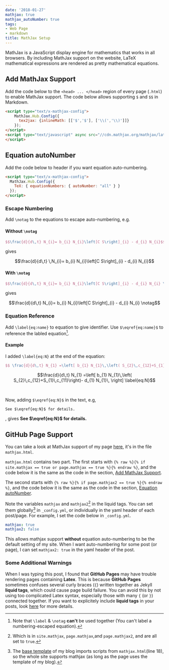 ```yaml
---
date: '2018-01-27'
mathjax: true
mathjax_autoNumber: true
tags:
- Web Page
- markdown
title: MathJax Setup
---
```



MathJax is a JavaScript display engine for mathematics that works in all browsers. By including MathJax support on the website, LaTeX mathematical expressions are rendered as pretty mathematical equations. 

## Add MathJax Support 

Add the code below to the `<head> ... </head>` region of every page (`.html`) to enable MathJax support. The code below allows supporting `$` and `$$` in Markdown.

```html
<script type="text/x-mathjax-config">
    MathJax.Hub.Config({
      tex2jax: {inlineMath: [['$','$'], ['\\(','\\)']]}
    });
</script>
<script type="text/javascript" async src="//cdn.mathjax.org/mathjax/latest/MathJax.js?config=TeX-MML-AM_CHTML">
</script>
```

## Equation autoNumber
Add the code below to header if you want equation auto-numbering.
```html
<script type="text/x-mathjax-config">
  MathJax.Hub.Config({
    TeX: { equationNumbers: { autoNumber: "all" } }
  });
</script>
```

### Escape Numbering

Add `\notag` to the equations to escape auto-numbering, e.g.

#### Without `\notag`
```tex
$$\frac{d}{d\,t} N_{i}= b_{i} N_{i}\left[C S\right]_{i} - d_{i} N_{i}$$
```
gives

$$\frac{d}{d\,t} \,N_{i}= b_{i} N_{i}\left[C S\right]_{i} - d_{i} N_{i}$$


#### With `\notag`
```tex
$$\frac{d}{d\,t} N_{i}= b_{i} N_{i}\left[C S\right]_{i} - d_{i} N_{i} \notag$$
```
gives

$$\frac{d}{d\,t} N_{i}= b_{i} N_{i}\left[C S\right]_{i} - d_{i} N_{i} \notag$$

### Equation Reference

Add `\label{eq:name}` to equation to give identifier. Use `$\eqref{eq:name}$` to reference the labled equation[^1].

#### Example
I added `\label{eq:N}` at the end of the equation:
```tex
$$ \frac{d}{d\,t} N_{1} =\left[ b_{1} N_{1}\,\left( S_{2}\,c_{12}+S_{1}\,c_{11}\right)- d_{1} N_{1}\, \right] \label{eq:N}$$
```

$$\frac{d}{d\,t} N_{1} =\left[ b_{1} N_{1}\,\left( S_{2}\,c_{12}+S_{1}\,c_{11}\right)- d_{1} N_{1}\, \right] \label{eq:N}$$

<br>

Now, adding `$\eqref{eq:N}$` in the text, e.g,
```
See $\eqref{eq:N}$ for details.
```

, gives **See $\eqref{eq:N}$ for details.**

## GitHub Page Support
You can take a look at MathJax support of my page [here](https://github.com/liao961120/liao961120.github.io/blob/master/_includes/utils/), it's in the file `mathjax.html`.

`mathjax.html` contains two part. The first starts with 
`{% raw %}{% if site.mathjax == true or page.mathjax == true %}{% endraw %}`, and the code below it is the same as the code in the section, [Add MathJax Support](#add-mathjax-support).

The second starts with `{% raw %}{% if page.mathjax2 == true %}{% endraw %}`, and the code below it is the same as the code in the section, [Equation autoNumber](#equation-autonumber).


Note the variables `mathjax` and `mathjax2`[^2] in the liquid tags. You can set them globally[^3] in `_config.yml`, or individually in the yaml header of each post/page. For example, I set the code below in `_config.yml`.

```yaml
mathjax: true
mathjax2: false 
```

This allows mathjax support **without** equation auto-numbering to be the default setting of my site. When I want auto-numbering for some post (or page), I can set `mathjax2: true` in the yaml header of the post.
 
### Some Additional Warnings

When I was typing this post, I found that **GitHub Pages** may have trouble rendering pages containing **Latex**. This is because **GitHub Pages** sometimes confuses several curly braces (`{`) written together as Jekyll **liquid tags**, which could cause page build failure. You can avoid this by not using too complicated Latex syntax, especially those with many `{` (or `}`) connected together. If you want to explicitely include **liquid tags** in your posts, look [here](https://liao961120.github.io/Markdown_Features.html) for more details.



[^1]: Note that `\label` & `\notag` **can't** be used together (You can't label a numbering-escaped equation).
[^2]: Which is in `site.mathjax`, `page.mathjax`,and `page.mathjax2`, and are all set to `true`.
[^3]: The [base template](https://github.com/liao961120/liao961120.github.io/blob/master/_layouts/blog-base.html) of my blog imports scripts from `mathjax.html`(line 18), so the whole site supports mathjax (as long as the page uses the template of my blog).

